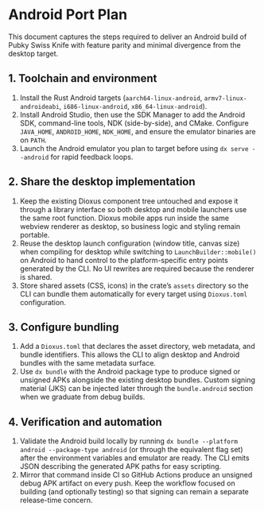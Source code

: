 # Android Port Plan

This document captures the steps required to deliver an Android build of Pubky Swiss Knife with feature parity and minimal divergence from the desktop target.

## 1. Toolchain and environment

1. Install the Rust Android targets (`aarch64-linux-android`, `armv7-linux-androideabi`, `i686-linux-android`, `x86_64-linux-android`).
2. Install Android Studio, then use the SDK Manager to add the Android SDK, command-line tools, NDK (side-by-side), and CMake. Configure `JAVA_HOME`, `ANDROID_HOME`, `NDK_HOME`, and ensure the emulator binaries are on `PATH`.
3. Launch the Android emulator you plan to target before using `dx serve --android` for rapid feedback loops.

## 2. Share the desktop implementation

1. Keep the existing Dioxus component tree untouched and expose it through a library interface so both desktop and mobile launchers use the same root function. Dioxus mobile apps run inside the same webview renderer as desktop, so business logic and styling remain portable.
2. Reuse the desktop launch configuration (window title, canvas size) when compiling for desktop while switching to `LaunchBuilder::mobile()` on Android to hand control to the platform-specific entry points generated by the CLI. No UI rewrites are required because the renderer is shared.
3. Store shared assets (CSS, icons) in the crate’s `assets` directory so the CLI can bundle them automatically for every target using `Dioxus.toml` configuration.

## 3. Configure bundling

1. Add a `Dioxus.toml` that declares the asset directory, web metadata, and bundle identifiers. This allows the CLI to align desktop and Android bundles with the same metadata surface.
2. Use `dx bundle` with the Android package type to produce signed or unsigned APKs alongside the existing desktop bundles. Custom signing material (JKS) can be injected later through the `bundle.android` section when we graduate from debug builds.

## 4. Verification and automation

1. Validate the Android build locally by running `dx bundle --platform android --package-type android` (or through the equivalent flag set) after the environment variables and emulator are ready. The CLI emits JSON describing the generated APK paths for easy scripting.
2. Mirror that command inside CI so GitHub Actions produce an unsigned debug APK artifact on every push. Keep the workflow focused on building (and optionally testing) so that signing can remain a separate release-time concern.
